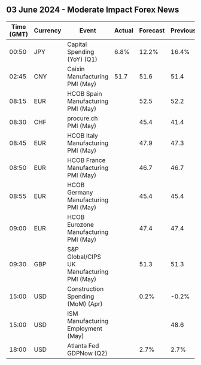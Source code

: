 ## 03 June 2024 - Moderate Impact Forex News

| Time (GMT) | Currency | Event | Actual | Forecast | Previous |
|------|----------|-------|--------|----------|----------|
| 00:50 | JPY | Capital Spending (YoY) (Q1) | 6.8% | 12.2% | 16.4% |
| 02:45 | CNY | Caixin Manufacturing PMI (May) | 51.7 | 51.6 | 51.4 |
| 08:15 | EUR | HCOB Spain Manufacturing PMI (May) |  | 52.5 | 52.2 |
| 08:30 | CHF | procure.ch PMI (May) |  | 45.4 | 41.4 |
| 08:45 | EUR | HCOB Italy Manufacturing PMI (May) |  | 47.9 | 47.3 |
| 08:50 | EUR | HCOB France Manufacturing PMI (May) |  | 46.7 | 46.7 |
| 08:55 | EUR | HCOB Germany Manufacturing PMI (May) |  | 45.4 | 45.4 |
| 09:00 | EUR | HCOB Eurozone Manufacturing PMI (May) |  | 47.4 | 47.4 |
| 09:30 | GBP | S&P Global/CIPS UK Manufacturing PMI (May) |  | 51.3 | 51.3 |
| 15:00 | USD | Construction Spending (MoM) (Apr) |  | 0.2% | -0.2% |
| 15:00 | USD | ISM Manufacturing Employment (May) |  |  | 48.6 |
| 18:00 | USD | Atlanta Fed GDPNow (Q2) |  | 2.7% | 2.7% |
